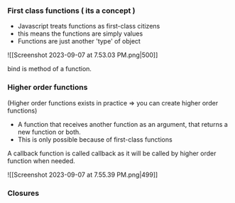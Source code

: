 
### First class functions ( its a concept )

- Javascript treats functions as first-class citizens
- this means the functions are simply values
- Functions are just another 'type' of object

![[Screenshot 2023-09-07 at 7.53.03 PM.png|500]]

bind is method of a function.


### Higher order functions 
(Higher order functions exists in practice => you can create higher order functions)

- A function that receives another function as an argument, that returns a new function or both.
- This is only possible because of first-class functions

A callback function is called callback as it will be called by higher order function when needed.

![[Screenshot 2023-09-07 at 7.55.39 PM.png|499]]


### Closures

